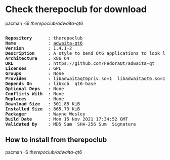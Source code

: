 # Check therepoclub for download

pacman -Si *therepoclub/adwaita-qt6*

<div class="highlight"><pre class="highlight"><text>
<b>Repository</b>      : therepoclub
<b>Name</b>            : <a href="../../x86_64/adwaita-qt6-1.4.1-2-x86_64.pkg.tar.zst">adwaita-qt6</a>
<b>Version</b>         : 1.4.1-2
<b>Description</b>     : A style to bend Qt6 applications to look like they belong into GNOME Shell
<b>Architecture</b>    : x86_64
<b>URL</b>             : https://github.com/FedoraQt/adwaita-qt
<b>Licenses</b>        : GPL
<b>Groups</b>          : None
<b>Provides</b>        : libadwaitaqt6priv.so=1  libadwaitaqt6.so=1
<b>Depends On</b>      : libxcb  qt6-base
<b>Optional Deps</b>   : None
<b>Conflicts With</b>  : None
<b>Replaces</b>        : None
<b>Download Size</b>   : 301.85 KiB
<b>Installed Size</b>  : 865.73 KiB
<b>Packager</b>        : Wayne Wesley <wayne6324@gmail.com>
<b>Build Date</b>      : Mon 15 Nov 2021 17:34:52 GMT
<b>Validated By</b>    : MD5 Sum  SHA-256 Sum  Signature
</text></pre></div>

## How to install from therepoclub

pacman -S *therepoclub/adwaita-qt6*
